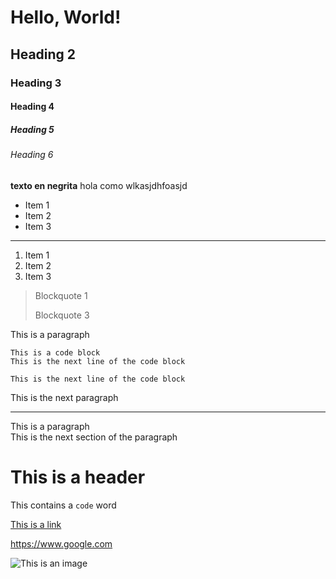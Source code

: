 # Hello, World!
## Heading 2
### Heading 3
#### Heading 4
##### Heading 5
###### Heading 6

**texto en negrita** hola como wlkasjdhfoasjd

* Item 1
* Item 2
* Item 3

***

1. Item 1
2. Item 2
3. Item 3

> Blockquote 1
>
> Blockquote 3

This is a paragraph
```
This is a code block
This is the next line of the code block

This is the next line of the code block
```
This is the next paragraph

---

This is a paragraph  
This is the next section of the paragraph

# This is a header

This contains a `code` word

[This is a link](https://www.google.com)

<https://www.google.com>

![This is an image](https://www.google.com)